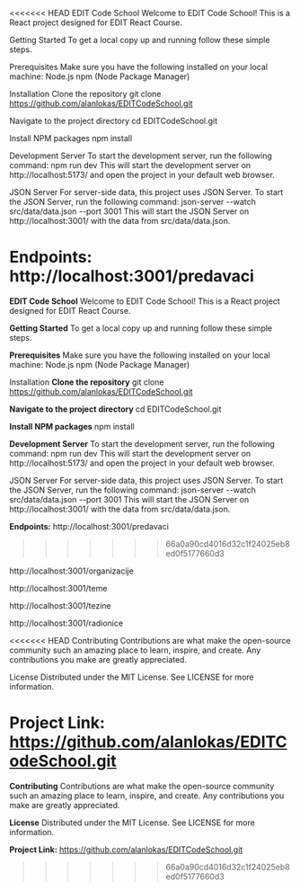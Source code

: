 <<<<<<< HEAD
EDIT Code School Welcome to EDIT Code School! This is a React project designed for EDIT React Course.

Getting Started To get a local copy up and running follow these simple steps.

Prerequisites Make sure you have the following installed on your local machine: Node.js npm (Node Package Manager)

Installation Clone the repository git clone https://github.com/alanlokas/EDITCodeSchool.git

Navigate to the project directory cd EDITCodeSchool.git

Install NPM packages npm install

Development Server To start the development server, run the following command: npm run dev This will start the development server on http://localhost:5173/ and open the project in your default web browser.

JSON Server For server-side data, this project uses JSON Server. To start the JSON Server, run the following command: json-server --watch src/data/data.json --port 3001 This will start the JSON Server on http://localhost:3001/ with the data from src/data/data.json.

Endpoints: http://localhost:3001/predavaci
=======
**EDIT Code School**
Welcome to EDIT Code School! This is a React project designed for EDIT React Course.

**Getting Started**
To get a local copy up and running follow these simple steps.

**Prerequisites**
Make sure you have the following installed on your local machine:
Node.js
npm (Node Package Manager)

Installation
**Clone the repository**
git clone https://github.com/alanlokas/EDITCodeSchool.git

**Navigate to the project directory**
cd EDITCodeSchool.git

**Install NPM packages**
npm install

**Development Server**
To start the development server, run the following command:
npm run dev
This will start the development server on http://localhost:5173/ and open the project in your default web browser.

JSON Server
For server-side data, this project uses JSON Server. To start the JSON Server, run the following command:
json-server --watch src/data/data.json --port 3001
This will start the JSON Server on http://localhost:3001/ with the data from src/data/data.json.

**Endpoints:**
http://localhost:3001/predavaci
>>>>>>> 66a0a90cd4016d32c1f24025eb8ed0f5177660d3

http://localhost:3001/organizacije

http://localhost:3001/teme

http://localhost:3001/tezine

http://localhost:3001/radionice

<<<<<<< HEAD
Contributing Contributions are what make the open-source community such an amazing place to learn, inspire, and create. Any contributions you make are greatly appreciated.

License Distributed under the MIT License. See LICENSE for more information.

Project Link: https://github.com/alanlokas/EDITCodeSchool.git
=======
**Contributing**
Contributions are what make the open-source community such an amazing place to learn, inspire, and create. Any contributions you make are greatly appreciated.

**License**
Distributed under the MIT License. See LICENSE for more information.

**Project Link:** https://github.com/alanlokas/EDITCodeSchool.git
>>>>>>> 66a0a90cd4016d32c1f24025eb8ed0f5177660d3

